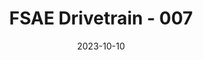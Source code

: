 ---
title: "FSAE Drivetrain - 007"
title_img: "fsae/007_dt_icon.jpg"
title_classes: "square"
title_styles: ""

date: 2023-10-10
draft: false
layout: collage

wrapper_classes: ""
cards:
  - styles: "text-align: left"
    body: >
      Building on successes and learning from failures of [006's drivetrain](/portfolio/dt_006_build), 007's proved to be a wonderful system with little issues. The major issues with 006 were:

      - Failure of engine mount in rear on old car prompted buffing the tubes in this region

      - Roller tensioner kept disintegrating

      - Servicability of caliper was poor

      - Jacking bar/truss was difficult to manufacture, and keep together.

  - img: "fsae/007_dt_bare.jpg"
    classes: "square"
    styles: "width: 40rem;"
    caption: "Download the Design Docs"
    href: "/dt007.pdf"

  - styles: "text-align: left"
    body: >
      To address these, respectively, I:

      - Integrated the engine mount into the differential mount

      - Opted to use a shim tensioning system rather than roller system

      - Moved the caliper to the bottom of the car, revealing the bleeder valve to technicians

      - Mounted the jacking bar/truss exclusively to the differential mount, rather than to the chassis as well (and shifted to simalarly sized sheetmetal throughout)

      In addition to the usual FEA analysis to ensure everything was kosher.

      This system faced only one issue: The shims for tensioning popped out. I foresaw this as a possibility, and made sure to design in 'ears' for safety wire to be installed such that the shim is retained even under severe vibration and compressive loads.
---